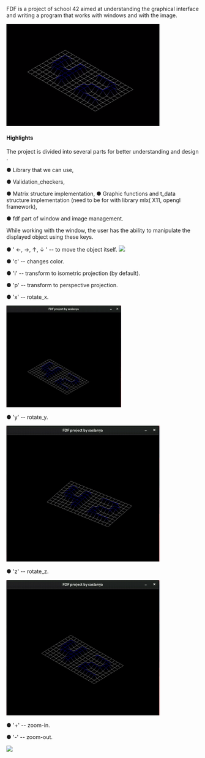 FDF is a project of school 42 aimed at understanding the graphical interface and writing a program that works with windows and with the image.

<img src="instructions_view/project_view.png" width="400"/>

#### Highlights 
The project is divided into several parts for better understanding and design .

● Library that we can use,

● Validation_checkers,

● Matrix structure implementation,
● Graphic functions and t_data structure implementation (need to be for with library mlx( X11, opengl framework),

● fdf part of window and image management.

While working with the window, the user has the ability to manipulate the displayed object using these keys.

● ' ←, →, ↑, ↓ '  --   to move the object itself.
<img src="instructions_view/moves.gif" width="400"/>



● 'c'             --   changes color.

● 'i'             --   transform to isometric projection (by default).

● 'p'             --   transform to perspective projection.

● 'x'             --   rotate_x.

<img src="instructions_view/rotate_x.gif" width="300"/>



● 'y'             --   rotate_y.

<img src="instructions_view/rotate_y.gif" width="400"/>



● 'z'             --   rotate_z.

<img src="instructions_view/rotate_z.gif" width="400"/>



● '+'             --   zoom-in.

● '-'             --   zoom-out.

<img src="instructions_view/zoom.gif" width="300"/>
